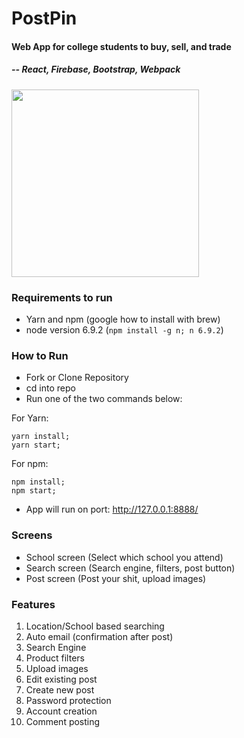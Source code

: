 # PostPin
#### Web App for college students to buy, sell, and trade
##### -- React, Firebase, Bootstrap, Webpack

<img src="https://i.imgur.com/rMnXxkj.gif" height="300"/>

### Requirements to run
- Yarn and npm (google how to install with brew)
- node version 6.9.2 (```npm install -g n; n 6.9.2```)

### How to Run
- Fork or Clone Repository
- cd into repo
- Run one of the two commands below:

For Yarn:
```
yarn install;
yarn start;
```

For npm:
```
npm install;
npm start;
```

- App will run on port: http://127.0.0.1:8888/

### Screens
- School screen (Select which school you attend)
- Search screen (Search engine, filters, post button)
- Post screen (Post your shit, upload images)

### Features
1. Location/School based searching
2. Auto email (confirmation after post)
3. Search Engine
4. Product filters
5. Upload images
6. Edit existing post
7. Create new post
8. Password protection
9. Account creation
10. Comment posting
